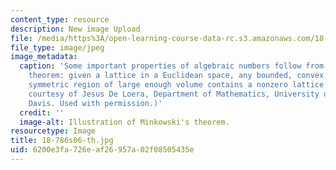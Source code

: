 ```yaml
---
content_type: resource
description: New image Upload
file: /media/https%3A/open-learning-course-data-rc.s3.amazonaws.com/18-786-topics-in-algebraic-number-theory-spring-2006/6200e3fa726eaf26957a02f08505435e_18-786s06-th.jpg
file_type: image/jpeg
image_metadata:
  caption: 'Some important properties of algebraic numbers follow from Minkowski''s
    theorem: given a lattice in a Euclidean space, any bounded, convex, centrally
    symmetric region of large enough volume contains a nonzero lattice point. (Image
    courtesy of Jesus De Loera, Department of Mathematics, University of California,
    Davis. Used with permission.)'
  credit: ''
  image-alt: Illustration of Minkowski's theorem.
resourcetype: Image
title: 18-786s06-th.jpg
uid: 6200e3fa-726e-af26-957a-02f08505435e
---
```

